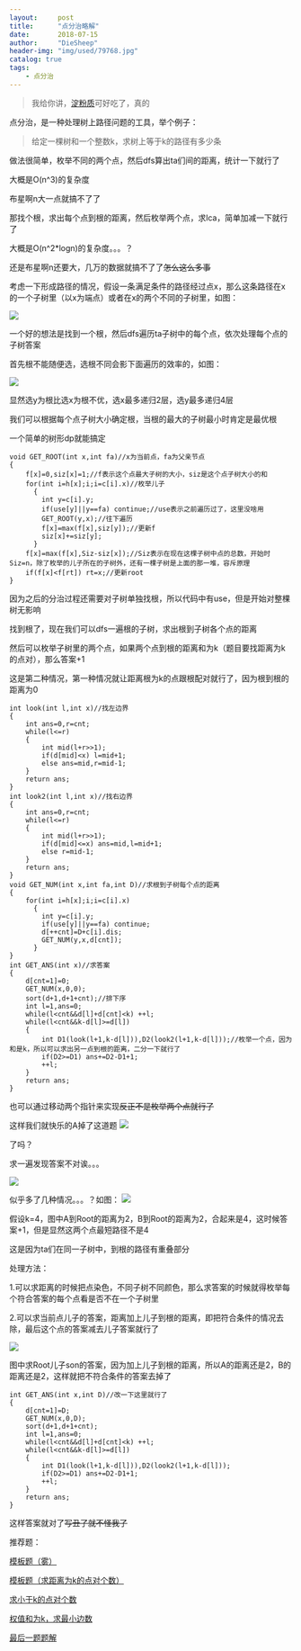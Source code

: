 ```yaml
---
layout:     post
title:      "点分治略解"
date:       2018-07-15
author:     "DieSheep"
header-img: "img/used/79768.jpg"
catalog: true
tags:
    - 点分治
---
```

>我给你讲，[淀粉质](https://baike.baidu.com/item/%E6%B7%80%E7%B2%89%EF%BC%88%E8%B4%A8%EF%BC%89%E4%BD%93/19159395?fr=aladdin)可好吃了，真的

点分治，是一种处理树上路径问题的工具，举个例子：

>给定一棵树和一个整数k，求树上等于k的路径有多少条

做法很简单，枚举不同的两个点，然后dfs算出ta们间的距离，统计一下就行了

大概是O(n^3)的复杂度

布星啊n大一点就搞不了了

那找个根，求出每个点到根的距离，然后枚举两个点，求lca，简单加减一下就行了

大概是O(n^2*logn)的复杂度。。。？

还是布星啊n还要大，几万的数据就搞不了了~~怎么这么多事~~

考虑一下形成路径的情况，假设一条满足条件的路径经过点x，那么这条路径在x的一个子树里（以x为端点）或者在x的两个不同的子树里，如图：

![](/img/study/dianfenzhi.png)

一个好的想法是找到一个根，然后dfs遍历ta子树中的每个点，依次处理每个点的子树答案

首先根不能随便选，选根不同会影下面遍历的效率的，如图：

![](/img/study/dianfenzhi3.png)

显然选y为根比选x为根不优，选x最多递归2层，选y最多递归4层

我们可以根据每个点子树大小确定根，当根的最大的子树最小时肯定是最优根

一个简单的树形dp就能搞定
```
void GET_ROOT(int x,int fa)//x为当前点，fa为父亲节点
{
    f[x]=0,siz[x]=1;//f表示这个点最大子树的大小，siz是这个点子树大小的和
    for(int i=h[x];i;i=c[i].x)//枚举儿子
      {
      	int y=c[i].y;
      	if(use[y]||y==fa) continue;//use表示之前遍历过了，这里没啥用
      	GET_ROOT(y,x);//往下遍历
      	f[x]=max(f[x],siz[y]);//更新f
      	siz[x]+=siz[y];
      }
    f[x]=max(f[x],Siz-siz[x]);//Siz表示在现在这棵子树中点的总数，开始时Siz=n，除了枚举的儿子所在的子树外，还有一棵子树是上面的那一堆，容斥原理
    if(f[x]<f[rt]) rt=x;//更新root
}
```
因为之后的分治过程还需要对子树单独找根，所以代码中有use，但是开始对整棵树无影响

找到根了，现在我们可以dfs一遍根的子树，求出根到子树各个点的距离

然后可以枚举子树里的两个点，如果两个点到根的距离和为k（题目要找距离为k的点对），那么答案+1

这是第二种情况，第一种情况就让距离根为k的点跟根配对就行了，因为根到根的距离为0
```
int look(int l,int x)//找左边界
{
	int ans=0,r=cnt;
	while(l<=r)
	{
		int mid(l+r>>1);
		if(d[mid]<x) l=mid+1;
		else ans=mid,r=mid-1;
	}
	return ans;
}
int look2(int l,int x)//找右边界
{
	int ans=0,r=cnt;
	while(l<=r)
	{
		int mid(l+r>>1);
		if(d[mid]<=x) ans=mid,l=mid+1;
		else r=mid-1;
	}
	return ans;
}
void GET_NUM(int x,int fa,int D)//求根到子树每个点的距离
{
	for(int i=h[x];i;i=c[i].x)
	  {
	  	int y=c[i].y;
	  	if(use[y]||y==fa) continue;
	  	d[++cnt]=D+c[i].dis;
	  	GET_NUM(y,x,d[cnt]);
	  }
}
int GET_ANS(int x)//求答案
{
	d[cnt=1]=0;
	GET_NUM(x,0,0);
	sort(d+1,d+1+cnt);//排下序
	int l=1,ans=0;
	while(l<cnt&&d[l]+d[cnt]<k) ++l;
	while(l<cnt&&k-d[l]>=d[l])
	{
		int D1(look(l+1,k-d[l])),D2(look2(l+1,k-d[l]));//枚举一个点，因为和是k，所以可以求出另一点到根的距离，二分一下就行了
		if(D2>=D1) ans+=D2-D1+1;
		++l;
	}
	return ans;
}
```
也可以通过移动两个指针来实现~~反正不是枚举两个点就行了~~

这样我们就快乐的A掉了这道题
![](/img/happy.jpg)

了吗？

求一遍发现答案不对诶。。。

![](/img/happyless.jpg)

似乎多了几种情况。。。？如图：
![](/img/study/dianfenzhi4.png)

假设k=4，图中A到Root的距离为2，B到Root的距离为2，合起来是4，这时候答案+1，但是显然这两个点最短路径不是4

这是因为ta们在同一子树中，到根的路径有重叠部分

处理方法：

1.可以求距离的时候把点染色，不同子树不同颜色，那么求答案的时候就得枚举每个符合答案的每个点看是否不在一个子树里

2.可以求当前点儿子的答案，距离加上儿子到根的距离，即把符合条件的情况去除，最后这个点的答案减去儿子答案就行了

![](/img/study/dianfenzhi5.png)

图中求Root儿子son的答案，因为加上儿子到根的距离，所以A的距离还是2，B的距离还是2，这样就把不符合条件的答案去掉了
```
int GET_ANS(int x,int D)//改一下这里就行了
{
	d[cnt=1]=D;
	GET_NUM(x,0,D);
	sort(d+1,d+1+cnt);
	int l=1,ans=0;
	while(l<cnt&&d[l]+d[cnt]<k) ++l;
	while(l<cnt&&k-d[l]>=d[l])
	{
		int D1(look(l+1,k-d[l])),D2(look2(l+1,k-d[l]));
		if(D2>=D1) ans+=D2-D1+1;
		++l;
	}
	return ans;
}
```
这样答案就对了~~写丑了就不怪我了~~

推荐题：

[模板题（雾）](https://www.luogu.org/problemnew/show/P3806)

[模板题（求距离为k的点对个数）](http://codeforces.com/problemset/problem/161/D)

[求小于k的点对个数](https://www.luogu.org/problemnew/show/P4178)

[权值和为k，求最小边数](https://www.luogu.org/problemnew/show/P4149)

[最后一题题解](https://a-failure.github.io/2018/07/12/IOI2011-Race/)


